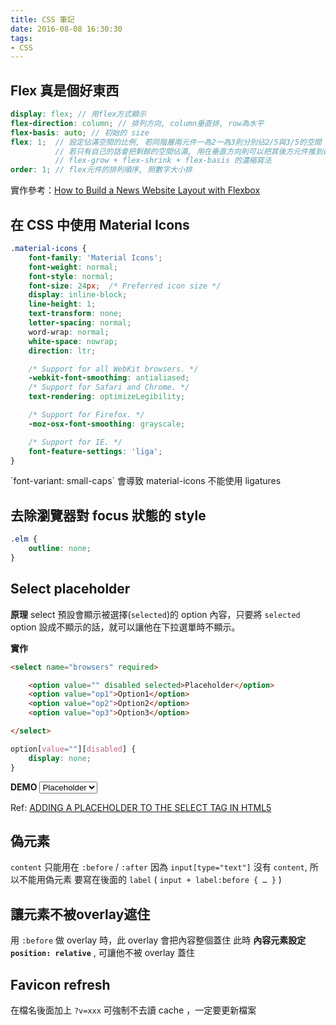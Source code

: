 ```yaml
---
title: CSS 筆記
date: 2016-08-08 16:30:30
tags:
- CSS
---
```


## Flex 真是個好東西

~~~ SCSS
display: flex; // 用flex方式顯示
flex-direction: column; // 排列方向, column垂直排, row為水平
flex-basis: auto; // 初始的 size
flex: 1;  // 設定佔滿空間的比例, 若同階層兩元件一為2一為3則分別佔2/5與3/5的空間
          // 若只有自己的話會把剩餘的空間佔滿, 用在垂直方向則可以把其後方元件推到最底部
          // flex-grow + flex-shrink + flex-basis 的濃縮寫法
order: 1; // flex元件的排列順序, 照數字大小排
~~~

實作參考：[How to Build a News Website Layout with Flexbox](http://webdesign.tutsplus.com/tutorials/how-to-build-a-news-website-layout-with-flexbox--cms-26611)


<!-- more -->

## 在 CSS 中使用 Material Icons

~~~ CSS basic.css http://google.github.io/material-design-icons/ Material Icons Guide
.material-icons {
    font-family: 'Material Icons';
    font-weight: normal;
    font-style: normal;
    font-size: 24px;  /* Preferred icon size */
    display: inline-block;
    line-height: 1;
    text-transform: none;
    letter-spacing: normal;
    word-wrap: normal;
    white-space: nowrap;
    direction: ltr;

    /* Support for all WebKit browsers. */
    -webkit-font-smoothing: antialiased;
    /* Support for Safari and Chrome. */
    text-rendering: optimizeLegibility;

    /* Support for Firefox. */
    -moz-osx-font-smoothing: grayscale;

    /* Support for IE. */
    font-feature-settings: 'liga';
}
~~~

<div class="tip">
    `font-variant: small-caps` 會導致 material-icons 不能使用 ligatures
</div>


## 去除瀏覽器對 focus 狀態的 style

~~~ CSS
.elm {
    outline: none;
}
~~~

## Select placeholder

**原理**
select 預設會顯示被選擇(`selected`)的 option 內容，只要將 `selected` option 設成不顯示的話，就可以讓他在下拉選單時不顯示。

**實作**
~~~ html
<select name="browsers" required>

    <option value="" disabled selected>Placeholder</option>
    <option value="op1">Option1</option>
    <option value="op2">Option2</option>
    <option value="op3">Option3</option>

</select>


~~~

~~~ css
option[value=""][disabled] {
    display: none;
}
~~~

**DEMO**
<select name="browsers" required>
    <option value="" disabled selected style="display: none">Placeholder</option>
    <option value="op1">Option1</option>
    <option value="op2">Option2</option>
    <option value="op3">Option3</option>
</select>


Ref: [ADDING A PLACEHOLDER TO THE SELECT TAG IN HTML5](https://shellzero.wordpress.com/2015/06/29/adding-a-placeholder-to-the-select-tag-in-html5/)

## 偽元素

`content` 只能用在 `:before` / `:after`
因為 `input[type="text"]` 沒有 `content`, 所以不能用偽元素
要寫在後面的 `label` ( `input + label:before { … }` )

## 讓元素不被overlay遮住

用 `:before` 做 overlay 時，此 overlay 會把內容整個蓋住
此時 **內容元素設定 `position: relative`** , 可讓他不被 overlay 蓋住

## Favicon refresh

在檔名後面加上 `?v=xxx` 可強制不去讀 cache ，一定要更新檔案

